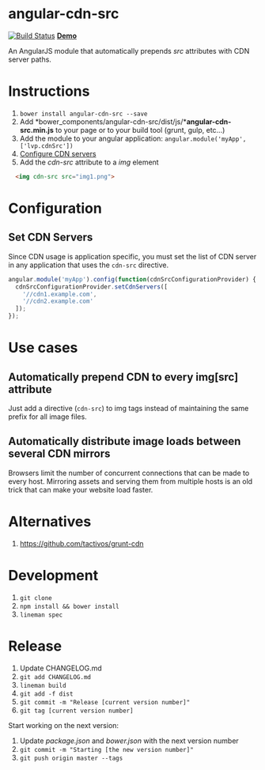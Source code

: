 # angular-cdn-src
[![Build Status](https://circleci.com/gh/levpolevoy/angular-cdn-src.png)](https://circleci.com/gh/levpolevoy/angular-cdn-src) 
**[Demo](http://plnkr.co/j8WSdn)**


An AngularJS module that automatically prepends *src* attributes with CDN server paths.

# Instructions

1. `bower install angular-cdn-src --save`
2. Add *bower_components/angular-cdn-src/dist/js/***angular-cdn-src.min.js** to your page or to your build tool (grunt, gulp, etc...)
3. Add the module to your angular application: `angular.module('myApp', ['lvp.cdnSrc'])`
4. [Configure CDN servers](#configure-cdn-servers)
5. Add the *cdn-src* attribute to a *img* element
```html
  <img cdn-src src="img1.png">
```

# Configuration

## <a name="configure-cdn-servers"></a>Set CDN Servers

Since CDN usage is application specific, you must set the list of CDN server in any application that uses the `cdn-src` directive.

```javascript
angular.module('myApp').config(function(cdnSrcConfigurationProvider) {
  cdnSrcConfigurationProvider.setCdnServers([
    '//cdn1.example.com', 
    '//cdn2.example.com'
  ]);
});
```

# Use cases

## Automatically prepend CDN to every img[src] attribute

Just add a directive (`cdn-src`) to img tags instead of maintaining the same prefix for all image files.

## Automatically distribute image loads between several CDN mirrors

Browsers limit the number of concurrent connections that can be made to every host. Mirroring assets and serving
them from multiple hosts is an old trick that can make your website load faster.

# Alternatives

1. https://github.com/tactivos/grunt-cdn

# Development

1. `git clone `
2. `npm install && bower install`
3. `lineman spec`

# Release

1. Update CHANGELOG.md
2. `git add CHANGELOG.md`
3. `lineman build`
4. `git add -f dist`
5. `git commit -m "Release [current version number]"`
6. `git tag [current version number]`

Start working on the next version:

1. Update *package.json* and *bower.json* with the next version number
2. `git commit -m "Starting [the new version number]"`
3. `git push origin master --tags`
